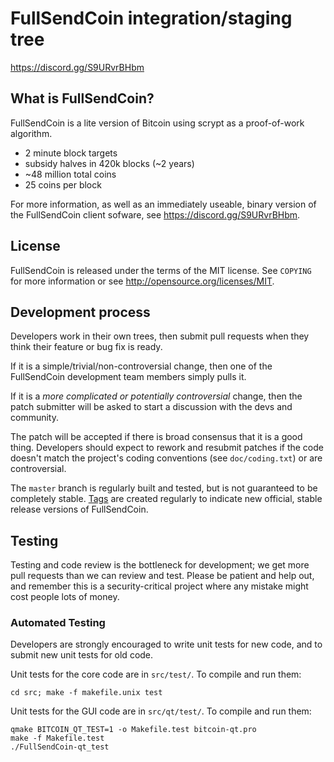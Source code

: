 FullSendCoin integration/staging tree
================================

https://discord.gg/S9URvrBHbm

What is FullSendCoin?
----------------

FullSendCoin is a lite version of Bitcoin using scrypt as a proof-of-work algorithm.
 - 2 minute block targets
 - subsidy halves in 420k blocks (~2 years)
 - ~48 million total coins
 - 25 coins per block

For more information, as well as an immediately useable, binary version of
the FullSendCoin client sofware, see https://discord.gg/S9URvrBHbm.

License
-------

FullSendCoin is released under the terms of the MIT license. See `COPYING` for more
information or see http://opensource.org/licenses/MIT.

Development process
-------------------

Developers work in their own trees, then submit pull requests when they think
their feature or bug fix is ready.

If it is a simple/trivial/non-controversial change, then one of the FullSendCoin
development team members simply pulls it.

If it is a *more complicated or potentially controversial* change, then the patch
submitter will be asked to start a discussion with the devs and community.

The patch will be accepted if there is broad consensus that it is a good thing.
Developers should expect to rework and resubmit patches if the code doesn't
match the project's coding conventions (see `doc/coding.txt`) or are
controversial.

The `master` branch is regularly built and tested, but is not guaranteed to be
completely stable. [Tags](https://github.com/FullSendCoin-project/FullSendCoin/tags) are created
regularly to indicate new official, stable release versions of FullSendCoin.

Testing
-------

Testing and code review is the bottleneck for development; we get more pull
requests than we can review and test. Please be patient and help out, and
remember this is a security-critical project where any mistake might cost people
lots of money.

### Automated Testing

Developers are strongly encouraged to write unit tests for new code, and to
submit new unit tests for old code.

Unit tests for the core code are in `src/test/`. To compile and run them:

    cd src; make -f makefile.unix test

Unit tests for the GUI code are in `src/qt/test/`. To compile and run them:

    qmake BITCOIN_QT_TEST=1 -o Makefile.test bitcoin-qt.pro
    make -f Makefile.test
    ./FullSendCoin-qt_test

